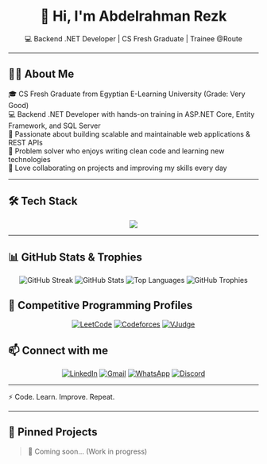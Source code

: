 <h1 align="center">👋 Hi, I'm Abdelrahman Rezk</h1>

<p align="center">💻 Backend .NET Developer | CS Fresh Graduate | Trainee @Route</p>

---

## 👨‍💻 About Me
🎓 CS Fresh Graduate from Egyptian E-Learning University (Grade: Very Good)  
💻 Backend .NET Developer with hands-on training in ASP.NET Core, Entity Framework, and SQL Server  
🚀 Passionate about building scalable and maintainable web applications & REST APIs  
🧠 Problem solver who enjoys writing clean code and learning new technologies  
🤝 Love collaborating on projects and improving my skills every day  

---

## 🛠 Tech Stack
<div align="center">
<img src="https://skillicons.dev/icons?i=cs,dotnet,sqlserver,git,github,postman,visualstudio,figma,jira,html,css&perline=11&size=48" />
</div>


---

## 📊 GitHub Stats & Trophies

<div align="center">
  
![GitHub Streak](https://streak-stats.demolab.com?user=Abdelrahman-Rezk203&theme=radical&hide_border=true&border_radius=10) 
![GitHub Stats](https://github-readme-stats.vercel.app/api?username=Abdelrahman-Rezk203&show_icons=true&theme=radical&hide_border=true&border_radius=10) 
![Top Languages](https://github-readme-stats.vercel.app/api/top-langs/?username=Abdelrahman-Rezk203&layout=compact&theme=radical&hide_border=true&border_radius=10) 
![GitHub Trophies](https://github-profile-trophy.vercel.app/?username=Abdelrahman-Rezk203&theme=radical&no-frame=true&no-bg=true&row=1&column=6)

</div>

## 🧩 Competitive Programming Profiles
<div align="center">
  
[![LeetCode](https://img.shields.io/badge/LeetCode-FFA116?style=for-the-badge&logo=leetcode&logoColor=white)](https://leetcode.com/abdorezk203) 
[![Codeforces](https://img.shields.io/badge/Codeforces-1F8ACB?style=for-the-badge&logo=codeforces&logoColor=white)](https://codeforces.com/profile/abdorezk203) 
[![VJudge](https://img.shields.io/badge/VJudge-1E90FF?style=for-the-badge&logo=virtualbox&logoColor=white)](https://vjudge.net/user/abdorezk203)

</div>

## 📫 Connect with me
<div align="center">
  
[![LinkedIn](https://img.shields.io/badge/LinkedIn-0A66C2?style=for-the-badge&logo=linkedin&logoColor=white)](https://www.linkedin.com/in/abdelrahman-rezk) 
[![Gmail](https://img.shields.io/badge/Gmail-D14836?style=for-the-badge&logo=gmail&logoColor=white)](mailto:abdorezk203@gmail.com) 
[![WhatsApp](https://img.shields.io/badge/WhatsApp-25D366?style=for-the-badge&logo=whatsapp&logoColor=white)](https://wa.me/201093038686) 
[![Discord](https://img.shields.io/badge/Discord-5865F2?style=for-the-badge&logo=discord&logoColor=white)](https://discordapp.com/users/abdelrahman_2222q)
</div>

---

⚡ Code. Learn. Improve. Repeat.

---

## 📌 Pinned Projects
> 🚧 Coming soon... (Work in progress)
